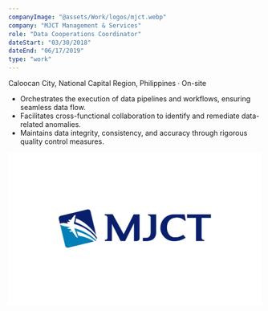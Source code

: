 ```yaml
---
companyImage: "@assets/Work/logos/mjct.webp"
company: "MJCT Management & Services"
role: "Data Cooperations Coordinator"
dateStart: "03/30/2018"
dateEnd: "06/17/2019"
type: "work"
---
```


Caloocan City, National Capital Region, Philippines · On-site

- Orchestrates the execution of data pipelines and workflows, ensuring seamless data flow.
- Facilitates cross-functional collaboration to identify and remediate data-related anomalies.
- Maintains data integrity, consistency, and accuracy through rigorous quality control measures.

<div class="flex flex-col md:flex-row items-start md:items-center gap-6">
    <div class="flex-wrap w-11/12 md:w-1/3">
        <img src="/src/assets/Work/corporate/mjct_banner.webp" alt="Flexicon" class="shadow-md rounded-md">
    </div>
</div>
